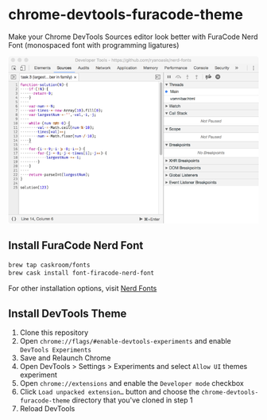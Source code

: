 # chrome-devtools-furacode-theme
Make your Chrome DevTools Sources editor look better with FuraCode Nerd Font (monospaced font with programming ligatures)

<img src="./screenshot.png">

## Install FuraCode Nerd Font
```sh
brew tap caskroom/fonts
brew cask install font-firacode-nerd-font
```

For other installation options, visit [Nerd Fonts](https://github.com/ryanoasis/nerd-fonts#font-installation)

## Install DevTools Theme
1. Clone this repository
2. Open `chrome://flags/#enable-devtools-experiments` and enable `DevTools Experiments`
4. Save and Relaunch Chrome
5. Open DevTools > Settings > Experiments and select `Allow UI` themes experiment
6. Open `chrome://extensions` and enable the `Developer mode` checkbox
8. Click `Load unpacked extension…` button and choose the `chrome-devtools-furacode-theme` directory that you've cloned in step 1
9. Reload DevTools
